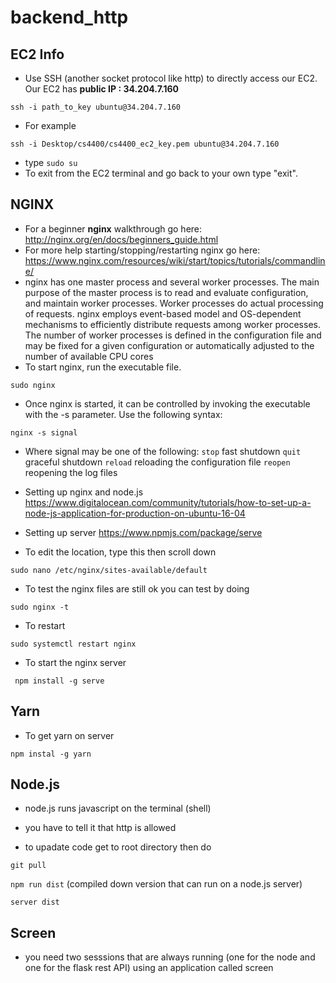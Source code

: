 # backend_http
## EC2 Info
- Use SSH (another socket protocol like http) to directly access our EC2. Our EC2 has **public IP : 34.204.7.160**
``` 
ssh -i path_to_key ubuntu@34.204.7.160
``` 
- For example 
```
ssh -i Desktop/cs4400/cs4400_ec2_key.pem ubuntu@34.204.7.160
```
- type ```sudo su```
- To exit from the EC2 terminal and go back to your own type "exit".
## NGINX
- For a beginner **nginx** walkthrough go here: http://nginx.org/en/docs/beginners_guide.html
- For more help starting/stopping/restarting nginx go here: https://www.nginx.com/resources/wiki/start/topics/tutorials/commandline/
- nginx has one master process and several worker processes. The main purpose of the master process is to read and evaluate configuration, and maintain worker processes. Worker processes do actual processing of requests. nginx employs event-based model and OS-dependent mechanisms to efficiently distribute requests among worker processes. The number of worker processes is defined in the configuration file and may be fixed for a given configuration or automatically adjusted to the number of available CPU cores
- To start nginx, run the executable file.
```
sudo nginx
```
- Once nginx is started, it can be controlled by invoking the executable with the -s parameter. Use the following syntax:
```
nginx -s signal
```
- Where signal may be one of the following:
```stop``` fast shutdown
```quit``` graceful shutdown
```reload``` reloading the configuration file
```reopen``` reopening the log files

- Setting up nginx and node.js https://www.digitalocean.com/community/tutorials/how-to-set-up-a-node-js-application-for-production-on-ubuntu-16-04
- Setting up server https://www.npmjs.com/package/serve
- To edit the location, type this then scroll down 
```
sudo nano /etc/nginx/sites-available/default 
```
- To test the nginx files are still ok you can test by doing
```
sudo nginx -t
```
- To restart
```
sudo systemctl restart nginx
```
- To start the nginx server 
```
 npm install -g serve
 ```

## Yarn
- To get yarn on server
``` 
npm instal -g yarn
```

## Node.js
- node.js runs javascript on the terminal (shell)

- you have to tell it that http is allowed 

- to upadate code get to root directory then do
```
git pull
```
```npm run dist```  (compiled down version that can run on a node.js server)
```
server dist
```

## Screen
- you need two sesssions that are always running (one for the node and one for the flask rest API) using an application called screen 

